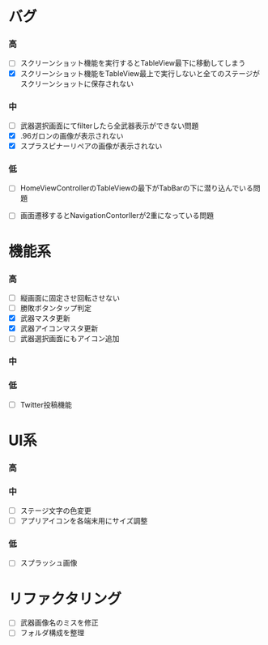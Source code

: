 # バグ  
### 高  
- [ ] スクリーンショット機能を実行するとTableView最下に移動してしまう  
- [x] スクリーンショット機能をTableView最上で実行しないと全てのステージがスクリーンショットに保存されない  
  
### 中  
- [ ] 武器選択画面にてfilterしたら全武器表示ができない問題  
- [x] .96ガロンの画像が表示されない  
- [x] スプラスピナーリペアの画像が表示されない  
  
### 低  
  
- [ ] HomeViewControllerのTableViewの最下がTabBarの下に潜り込んでいる問題  
- [ ] 画面遷移するとNavigationContorllerが2重になっている問題  
  
  
# 機能系  
### 高  
- [ ] 縦画面に固定させ回転させない  
- [ ] 勝敗ボタンタップ判定  
- [x] 武器マスタ更新  
- [x] 武器アイコンマスタ更新  
- [ ] 武器選択画面にもアイコン追加  
  
### 中  
  
### 低  
- [ ] Twitter投稿機能  
  
  
# UI系  
### 高  
  
### 中   
- [ ] ステージ文字の色変更  
- [ ] アプリアイコンを各端末用にサイズ調整
  
### 低  
- [ ] スプラッシュ画像  
  
# リファクタリング  
- [ ] 武器画像名のミスを修正  
- [ ] フォルダ構成を整理  